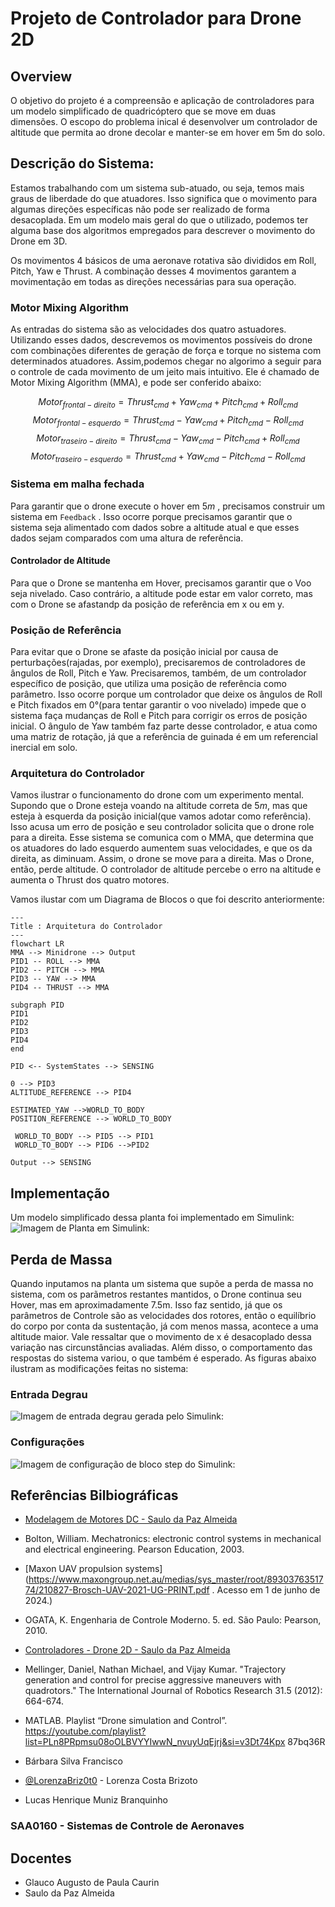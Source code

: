 
# Projeto de Controlador para Drone 2D
## Overview
O objetivo do projeto é a compreensão e aplicação de controladores para um modelo simplificado de quadricóptero que se move em duas dimensões. O escopo do problema inical é desenvolver um controlador de altitude que permita ao drone decolar e manter-se em hover em 5m do solo.

## Descrição do Sistema:
Estamos trabalhando com um sistema sub-atuado, ou seja, temos mais graus de liberdade do que atuadores. Isso significa que o movimento para algumas direções específicas não pode ser realizado de forma desacoplada. Em um modelo mais geral do que o utilizado, podemos ter alguma base dos algoritmos empregados para descrever o movimento do Drone em 3D.

Os movimentos 4 básicos de uma aeronave rotativa são divididos em Roll, Pitch, Yaw e Thrust. A combinação desses 4 movimentos garantem a movimentação em todas as direções necessárias para sua operação.


### Motor Mixing Algorithm
As entradas do sistema são as velocidades dos quatro astuadores. Utilizando esses dados, descrevemos os movimentos possíveis do drone com combinações diferentes de geração de força e torque no sistema com determinados atuadores. Assim,podemos chegar no algorimo a seguir para o controle de cada movimento de um jeito mais intuitivo. Ele é chamado de Motor Mixing Algorithm (MMA), e pode ser conferido abaixo:

$$Motor_{frontal-direito} = Thrust_{cmd} + Yaw_{cmd} + Pitch_{cmd} + Roll_{cmd} $$
$$Motor_{frontal-esquerdo} = Thrust_{cmd} - Yaw_{cmd} + Pitch_{cmd} - Roll_{cmd} $$
$$Motor_{traseiro-direito} = Thrust_{cmd} - Yaw_{cmd} -Pitch_{cmd}  + Roll_{cmd} $$
$$Motor_{traseiro-esquerdo} =Thrust_{cmd} + Yaw_{cmd} -Pitch_{cmd} - Roll_{cmd} $$

### Sistema em malha fechada 
Para garantir que o drone execute o hover em $5 m$ , precisamos construir um sistema em ```Feedback``` . Isso ocorre porque precisamos garantir que o sistema seja alimentado com dados sobre a altitude atual e que esses dados sejam comparados com uma altura de referência.

#### Controlador de Altitude
Para que o Drone se mantenha em Hover, precisamos garantir que o Voo seja nivelado. Caso contrário, a altitude pode estar em valor correto, mas com o Drone se afastandp da posição de referência em x ou em y.

### Posição de Referência
Para evitar que o Drone se afaste da posição inicial por causa de perturbações(rajadas, por exemplo), precisaremos de controladores de ângulos de Roll, Pitch e Yaw. Precisaremos, também, de um controlador específico de posição, que utiliza uma posição de referência como parâmetro. Isso ocorre porque um controlador que deixe os ângulos de Roll e Pitch fixados em 0°(para tentar garantir o voo nivelado) impede que o sistema faça mudanças de Roll e Pitch para corrigir os erros de posição inicial. O ângulo de Yaw também faz parte desse controlador, e atua como uma matriz de rotação, já que a referência de guinada é em um referencial inercial em solo.

### Arquitetura do Controlador
Vamos ilustrar o funcionamento do drone com um experimento mental. Supondo que o Drone esteja voando na altitude correta de $5m$, mas que esteja à esquerda da posição inicial(que vamos adotar como referência). Isso acusa um erro de posição e seu controlador solicita que o drone role para a direita. Esse sistema  se comunica com o MMA, que determina que os atuadores do lado esquerdo aumentem suas velocidades, e que os da direita, as diminuam. Assim, o drone se move para a direita. Mas o Drone, então, perde altitude. O controlador de altitude percebe o erro na altitude e aumenta o Thrust dos quatro motores. 

Vamos ilustar com um Diagrama de Blocos o que foi descrito anteriormente:
```mermaid
---
Title : Arquitetura do Controlador
---
flowchart LR
MMA --> Minidrone --> Output
PID1 -- ROLL --> MMA
PID2 -- PITCH --> MMA
PID3 -- YAW --> MMA
PID4 -- THRUST --> MMA

subgraph PID
PID1 
PID2 
PID3 
PID4 
end

PID <-- SystemStates --> SENSING

0 --> PID3
ALTITUDE_REFERENCE --> PID4

ESTIMATED_YAW -->WORLD_TO_BODY
POSITION_REFERENCE --> WORLD_TO_BODY

 WORLD_TO_BODY --> PID5 --> PID1
 WORLD_TO_BODY --> PID6 -->PID2

Output --> SENSING
```

## Implementação
Um modelo simplificado dessa planta foi implementado em Simulink:
![Imagem de Planta em Simulink:](https://i.ibb.co/r0y1Dzn/Simulink.jpg)

## Perda de Massa
Quando inputamos na planta um sistema que supõe a perda de massa no sistema, com os parãmetros restantes mantidos, o Drone continua seu Hover, mas em aproximadamente 7.5m. Isso faz sentido, já que os parâmetros de Controle são as velocidades dos rotores, então o equilíbrio do corpo por conta da sustentação, já com menos massa, acontece a uma altitude maior. Vale ressaltar que o movimento de x é desacoplado dessa variação nas circunstâncias avaliadas. Além disso, o comportamento das respostas do sistema variou, o que também é esperado.
As figuras abaixo ilustram as modificações feitas no sistema:
### Entrada Degrau
![Imagem de entrada degrau gerada pelo Simulink:](https://i.ibb.co/MDVWSrT/Perda1.jpg)

### Configurações
![Imagem de configuração de bloco step do Simulink:](https://i.ibb.co/yVk7rFR/perda2.jpg)



## Referências Bilbiográficas

 - [Modelagem de Motores DC - Saulo da Paz Almeida](https://doc-00-1g-prod-02-apps-viewer.googleusercontent.com/viewer2/prod-02/pdf/usn95j7fpmmicbpeidtbnds409f01978/vollffg3qc2gsr4javi2umpb9saprvbo/1720517475000/3/108605637848060273413/APznzaZReAMit9l5ZMsInqhtCcwvp5m348bI6VeVC_s1GWayIXZouR3uNhTWV6tcO8NINWuuGpwrnwjaMpaQTtZW9AfPXnB4FeyQlTZL1AqjdAZIUarE0CBHmp8CHVEmSYCX_x-7QZTX4e5APw0HCbgzbPT35QerKwTdWFYyxlXud6fpLScMosfx98izQ97gAy3z5zMSz2vIYlxXmpUh6ZP87fOAyj_6VDss9IablygkxAgm_pNQkvX3p2oyEIAC6MO0-ph6hetW-C8zld_-9tMxlfP7htOKobXQsO_3r84XbkIGyS4lSPO65jOFBlXGcJ2uXCWy12aiBOSwhHMe1OpZZZ13kkfKgozsix0aQwy_h4VeUDx6FM-OuSirnHKXFQWTv1BqV29QCVyuWbVHNTPEB7MoaxiWdCQQkxyUEgZQrF9kbUGwzc8=?authuser=0&nonce=asnmgp77mrqta&user=108605637848060273413&hash=nscmvshi28oabt8f8al7ve4s64b13s35)
 - Bolton, William. Mechatronics: electronic control systems in mechanical and electrical
engineering. Pearson Education, 2003.
 - [Maxon UAV propulsion systems](https://www.maxongroup.net.au/medias/sys_master/root/8930376351774/210827-Brosch-UAV-2021-UG-PRINT.pdf . Acesso em 1 de junho de 2024.)
 - OGATA, K. Engenharia de Controle Moderno. 5. ed. São Paulo: Pearson, 2010.
 - [Controladores - Drone 2D - Saulo da Paz Almeida](https://doc-08-7g-prod-03-apps-viewer.googleusercontent.com/viewer2/prod-03/pdf/mprnna3hsbkv2i5tf837evej0501245p/qbenbqa157vku6bitqkqjj79cpasbb85/1720531350000/3/108605637848060273413/APznzaYJYH-F-W4mpyZ6oM3MpwsLlUsDvZDn11qkcoZP7MsZ81ebrxCpiDsGk4x2qfV8y3ZVD_sO5a3l5mxylNJWgDL8EciBHFPjrX7KT-Je-uJbV5PSHdGJ_XP1HYlQOsFCJn3vsh3Dfg1p3K3RM1GbmeQLUgYDcImLMITswqrP9_9JAROQcO1KjzLSQUK-6EUIYpfeQuvOmUyHsJ_AsXtnNA0DnqKj0y8WI9RaQM3HGDYEtMM5J326YrbkajCd6YZWybOsSaE32_wGo9Vr1NCajQqSVhGQO9jK7Rul8XdhLsXnedWhepSVjvPseH5mx2lQ9idRIOsdPdQklbKwxExj7wOKhk0TVjqoNdXKaa66H9q8SQlTFam_CjYqporJqZEtm_1BI3O79TbwGbWSBwP9LougvywtgIf-_AtRtrKoV-y363ok7Zc=?authuser=0&nonce=f4kgvle7a9nga&user=108605637848060273413&hash=n8sf1mq8u1tcl67ffn3ekdotfdqiuj6b)
 - Mellinger, Daniel, Nathan Michael, and Vijay Kumar. "Trajectory generation and control
for precise aggressive maneuvers with quadrotors." The International Journal of Robotics
Research 31.5 (2012): 664-674.
 -  MATLAB. Playlist “Drone simulation and Control”.
https://youtube.com/playlist?list=PLn8PRpmsu08oOLBVYYIwwN_nvuyUqEjrj&si=v3Dt74Kpx
87bq36R

- Bárbara Silva Francisco
- [@LorenzaBriz0t0](https://github.com/LorenzaBriz0t0) - Lorenza Costa Brizoto
- Lucas Henrique Muniz Branquinho

### SAA0160 - Sistemas de Controle de Aeronaves
## Docentes
- Glauco Augusto de Paula Caurin
- Saulo da Paz Almeida





